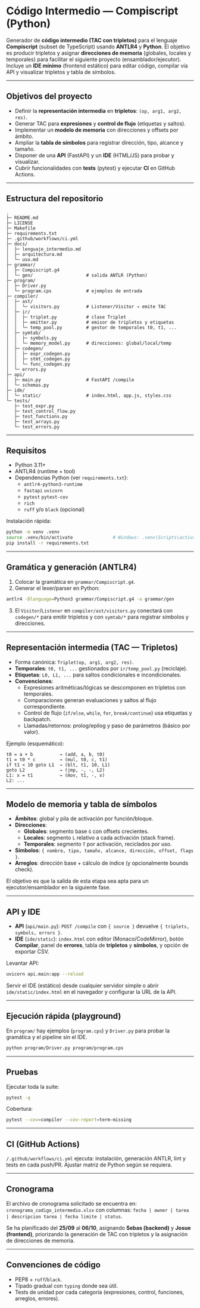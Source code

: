 # Código Intermedio — Compiscript (Python)

Generador de **código intermedio (TAC con tripletos)** para el lenguaje **Compiscript** (subset de TypeScript) usando **ANTLR4** y **Python**. El objetivo es producir tripletos y asignar **direcciones de memoria** (globales, locales y temporales) para facilitar el siguiente proyecto (ensamblador/ejecutor). Incluye un **IDE mínimo** (frontend estático) para editar código, compilar vía API y visualizar tripletos y tabla de símbolos.

---

## Objetivos del proyecto

- Definir la **representación intermedia** en **tripletos**: `(op, arg1, arg2, res)`.
- Generar TAC para **expresiones** y **control de flujo** (etiquetas y saltos).
- Implementar un **modelo de memoria** con direcciones y offsets por ámbito.
- Ampliar la **tabla de símbolos** para registrar dirección, tipo, alcance y tamaño.
- Disponer de una **API** (FastAPI) y un **IDE** (HTML/JS) para probar y visualizar.
- Cubrir funcionalidades con **tests** (pytest) y ejecutar **CI** en GitHub Actions.

---

## Estructura del repositorio

```text
.
├─ README.md
├─ LICENSE
├─ Makefile
├─ requirements.txt
├─ .github/workflows/ci.yml
├─ docs/
│  ├─ lenguaje_intermedio.md
│  ├─ arquitectura.md
│  └─ uso.md
├─ grammar/
│  ├─ Compiscript.g4
│  └─ gen/                    # salida ANTLR (Python)
├─ program/
│  ├─ Driver.py
│  └─ program.cps             # ejemplos de entrada
├─ compiler/
│  ├─ ast/
│  │  └─ visitors.py          # Listener/Visitor → emite TAC
│  ├─ ir/
│  │  ├─ triplet.py           # clase Triplet
│  │  ├─ emitter.py           # emisor de tripletos y etiquetas
│  │  └─ temp_pool.py         # gestor de temporales t0, t1, ...
│  ├─ symtab/
│  │  ├─ symbols.py
│  │  └─ memory_model.py      # direcciones: global/local/temp
│  ├─ codegen/
│  │  ├─ expr_codegen.py
│  │  ├─ stmt_codegen.py
│  │  └─ func_codegen.py
│  └─ errors.py
├─ api/
│  ├─ main.py                 # FastAPI /compile
│  └─ schemas.py
├─ ide/
│  └─ static/                 # index.html, app.js, styles.css
└─ tests/
   ├─ test_expr.py
   ├─ test_control_flow.py
   ├─ test_functions.py
   ├─ test_arrays.py
   └─ test_errors.py
```

---

## Requisitos

- Python 3.11+
- ANTLR4 (runtime + tool)
- Dependencias Python (ver `requirements.txt`):
  - `antlr4-python3-runtime`
  - `fastapi` `uvicorn`
  - `pytest` `pytest-cov`
  - `rich`
  - `ruff` y/o `black` (opcional)

Instalación rápida:

```bash
python -m venv .venv
source .venv/bin/activate               # Windows: .venv\Scripts\activate
pip install -r requirements.txt
```

---

## Gramática y generación (ANTLR4)

1. Colocar la gramática en `grammar/Compiscript.g4`.
2. Generar el lexer/parser en Python:

```bash
antlr4 -Dlanguage=Python3 grammar/Compiscript.g4 -o grammar/gen
```

3. El `Visitor`/`Listener` en `compiler/ast/visitors.py` conectará con `codegen/*` para emitir tripletos y con `symtab/*` para registrar símbolos y direcciones.

---

## Representación intermedia (TAC — Tripletos)

- Forma canónica: `Triplet(op, arg1, arg2, res)`.
- **Temporales**: `t0, t1, ...` gestionados por `ir/temp_pool.py` (reciclaje).
- **Etiquetas**: `L0, L1, ...` para saltos condicionales e incondicionales.
- **Convenciones**:
  - Expresiones aritméticas/lógicas se descomponen en tripletos con temporales.
  - Comparaciones generan evaluaciones y saltos al flujo correspondiente.
  - Control de flujo (`if/else`, `while`, `for`, `break/continue`) usa etiquetas y backpatch.
  - Llamadas/retornos: prolog/epilog y paso de parámetros (básico por valor).

Ejemplo (esquemático):

```text
t0 = a + b          → (add, a, b, t0)
t1 = t0 * c         → (mul, t0, c, t1)
if t1 < 10 goto L1  → (blt, t1, 10, L1)
goto L2             → (jmp, -, -, L2)
L1: x = t1          → (mov, t1, -, x)
L2: ...
```

---

## Modelo de memoria y tabla de símbolos

- **Ámbitos**: global y pila de activación por función/bloque.
- **Direcciones**:
  - **Globales**: segmento base `G` con offsets crecientes.
  - **Locales**: segmento `L` relativo a cada activación (stack frame).
  - **Temporales**: segmento `T` por activación, reciclados por uso.
- **Símbolos**: `{ nombre, tipo, tamaño, alcance, dirección, offset, flags }`.
- **Arreglos**: dirección base + cálculo de índice (y opcionalmente bounds check).

El objetivo es que la salida de esta etapa sea apta para un ejecutor/ensamblador en la siguiente fase.

---

## API y IDE

- **API** (`api/main.py`): `POST /compile` con `{ source }` devuelve `{ triplets, symbols, errors }`.
- **IDE** (`ide/static`): `index.html` con editor (Monaco/CodeMirror), botón **Compilar**, panel de **errores**, tabla de **tripletos** y **símbolos**, y opción de exportar CSV.

Levantar API:

```bash
uvicorn api.main:app --reload
```

Servir el IDE (estático) desde cualquier servidor simple o abrir `ide/static/index.html` en el navegador y configurar la URL de la API.

---

## Ejecución rápida (playground)

En `program/` hay ejemplos (`program.cps`) y `Driver.py` para probar la gramática y el pipeline sin el IDE.

```bash
python program/Driver.py program/program.cps
```

---

## Pruebas

Ejecutar toda la suite:

```bash
pytest -q
```

Cobertura:

```bash
pytest --cov=compiler --cov-report=term-missing
```

---

## CI (GitHub Actions)

`/.github/workflows/ci.yml` ejecuta: instalación, generación ANTLR, lint y tests en cada push/PR. Ajustar matriz de Python según se requiera.

---

## Cronograma

El archivo de cronograma solicitado se encuentra en: `cronograma_codigo_intermedio.xlsx` con columnas:
`fecha | owner | tarea | descripcion tarea | fecha limite | status`.

Se ha planificado del **25/09** al **06/10**, asignando **Sebas (backend)** y **Josue (frontend)**, priorizando la generación de TAC con tripletos y la asignación de direcciones de memoria.

---

## Convenciones de código

- PEP8 + `ruff`/`black`.
- Tipado gradual con `typing` donde sea útil.
- Tests de unidad por cada categoría (expresiones, control, funciones, arreglos, errores).
